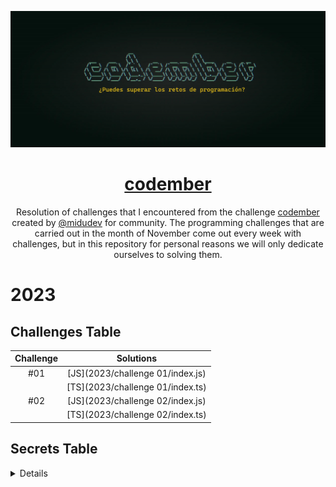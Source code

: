 <div align="center">

![Codember](./images/codember.webp)

# [codember](https://codember.dev)

Resolution of challenges that I encountered from the challenge [codember](https://codember.dev/) created by [@midudev](https://github.com/midudev/) for community.
The programming challenges that are carried out in the month of November come out every week with challenges, but in this repository for personal reasons we will only dedicate ourselves to solving them.

</div>

# 2023

## Challenges Table

|                                        Challenge                                         |            Solutions             |
| :--------------------------------------------------------------------------------------: | :------------------------------: |
|                                           #01                                            | [JS](2023/challenge 01/index.js) 
|                                                                                          | [TS](2023/challenge 01/index.ts) 
|                                           #02                                            | [JS](2023/challenge 02/index.js) 
|                                                                                          | [TS](2023/challenge 02/index.ts) 

## Secrets Table

<details>
#### 👽 1) Konami code

- Just type de keys.

⬆️, ⬆️, ⬇️, ⬇️, ⬅️, ➡️, ⬅️, ➡️, B, A

#### 🧑🏻‍🦲 2) Say my name

- La persona es el CEO de una importante empresa de hosting que empieza con V y termina con l.
- The answer is: submit rauch 

#### 📅 3) The special date

- Have a new use command `mail`.
- To read each mail use command `mail <id>`.
- Answer each mail, is easy

#### 🎊 4) Confeti

- Type the command confetti a lot of times

#### 🪄 5) Magia!

- Read the  `CHANGELOG.txt` to have a clue of the secrets.
- Type abracadabra in command line, just the word.
#### 🟧 6) New Email

- Use the command `mail`.
- Read each with command `mail <id>`.
- Send the answer with command: `submit <respuesta>`.
- submit html is the answer.
</details>